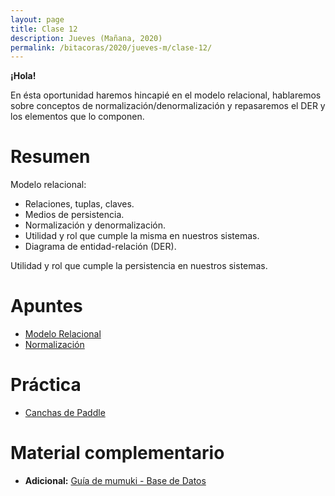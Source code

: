 ```yaml
---
layout: page
title: Clase 12
description: Jueves (Mañana, 2020)
permalink: /bitacoras/2020/jueves-m/clase-12/
---
```

**¡Hola!**

En ésta oportunidad haremos hincapié en el modelo relacional, hablaremos sobre conceptos de normalización/denormalización y repasaremos el DER y los elementos que lo componen.

# Resumen

Modelo relacional:
- Relaciones, tuplas, claves.
- Medios de persistencia.
- Normalización  y denormalización.
- Utilidad y rol que cumple la misma en nuestros sistemas.
- Diagrama de entidad-relación (DER).

Utilidad y rol que cumple la persistencia en nuestros sistemas.

# Apuntes

- [Modelo Relacional](https://docs.google.com/document/d/1uF3yoYIFmLxTH5ZJoT9I3cc5TW9b-H3BqZJbLudKBcA/edit#heading=h.aa3gqw2dds4m)
- [Normalización](https://docs.google.com/document/d/1Jil-3oiveXDtY1iKBCof7jE9ooRFJ-f1KjcXgaGk6F0/edit#heading=h.aa3gqw2dds4m)

# Práctica

- [Canchas de Paddle](https://docs.google.com/document/d/1UpZX9jNuptO9fTHf-945gjelpDc4e7o-jV3GYHA3k80/edit#heading=h.bvad7dw8bhrq)

# Material complementario

- **Adicional:** [Guía de mumuki - Base de Datos](https://mumuki.io/dds)
